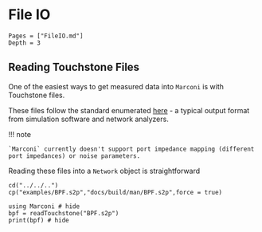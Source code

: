 # File IO

```@contents
Pages = ["FileIO.md"]
Depth = 3
```

## Reading Touchstone Files

One of the easiest ways to get measured data into `Marconi` is with Touchstone files.

These files follow the standard enumerated [here](http://na.support.keysight.com/plts/help/WebHelp/FilePrint/SnP_File_Format.htm) - a typical output format from simulation
software and network analyzers.

!!! note

    `Marconi` currently doesn't support port impedance mapping (different port impedances) or noise parameters.

Reading these files into a `Network` object is straightforward

```@eval
cd("../../..")
cp("examples/BPF.s2p","docs/build/man/BPF.s2p",force = true)
```

```@example
using Marconi # hide
bpf = readTouchstone("BPF.s2p")
print(bpf) # hide
```
